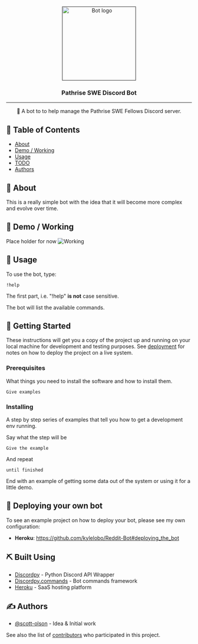 
<p align="center">
  <a href="" rel="noopener">
 <img width=200px height=200px src="https://i.imgur.com/FxL5qM0.jpg" alt="Bot logo"></a>
</p>

<h3 align="center">Pathrise SWE Discord Bot</h3>

---

<p align="center"> 🤖 A bot to to help manage the Pathrise SWE Fellows Discord server. 
    <br> 
</p>

## 📝 Table of Contents
+ [About](#about)
+ [Demo / Working](#demo)
+ [Usage](#usage)
+ [TODO](../TODO.md)
+ [Authors](#authors)

## 🧐 About <a name = "about"></a>
This is a really simple bot with the idea that it will become more complex and evolve over time. 

## 🎥 Demo / Working <a name = "demo"></a>
Place holder for now
![Working](https://media.giphy.com/media/20NLMBm0BkUOwNljwv/giphy.gif)


## 🎈 Usage <a name = "usage"></a>

To use the bot, type:
```
!help
```
The first part, i.e. "!help" **is not** case sensitive.

The bot will list the available commands.


## 🏁 Getting Started <a name = "getting_started"></a>
These instructions will get you a copy of the project up and running on your local machine for development and testing purposes. See [deployment](#deployment) for notes on how to deploy the project on a live system.

### Prerequisites

What things you need to install the software and how to install them.

```
Give examples
```

### Installing

A step by step series of examples that tell you how to get a development env running.

Say what the step will be

```
Give the example
```

And repeat

```
until finished
```

End with an example of getting some data out of the system or using it for a little demo.

## 🚀 Deploying your own bot <a name = "deployment"></a>
To see an example project on how to deploy your bot, please see my own configuration:

+ **Heroku**: https://github.com/kylelobo/Reddit-Bot#deploying_the_bot

## ⛏️ Built Using <a name = "built_using"></a>
+ [Discordpy](https://discordpy.readthedocs.io/en/latest/index.html) - Python Discord API Wrapper
+ [Discordpy.commands](https://discordpy.readthedocs.io/en/latest/ext/commands/index.html) - Bot commands framework
+ [Heroku](https://www.heroku.com/) - SaaS hosting platform

## ✍️ Authors <a name = "authors"></a>
+ [@scott-olson](https://github.com/scott-olson) - Idea & Initial work

See also the list of [contributors](https://github.com/scott-olson/PathriseDiscordBot/contributors) who participated in this project.

